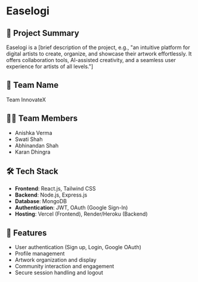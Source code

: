# Easelogi

## 📝 Project Summary

Easelogi is a [brief description of the project, e.g., "an intuitive platform for digital artists to create, organize, and showcase their artwork effortlessly. It offers collaboration tools, AI-assisted creativity, and a seamless user experience for artists of all levels."]

## 👥 Team Name

Team InnovateX

## 👨‍💻 Team Members

- Anishka Verma
- Swati Shah
- Abhinandan Shah
- Karan Dhingra

## 🛠 Tech Stack

- **Frontend**: React.js, Tailwind CSS
- **Backend**: Node.js, Express.js
- **Database**: MongoDB
- **Authentication**: JWT, OAuth (Google Sign-In)
- **Hosting**: Vercel (Frontend), Render/Heroku (Backend)

## 📌 Features

- User authentication (Sign up, Login, Google OAuth)
- Profile management
- Artwork organization and display
- Community interaction and engagement
- Secure session handling and logout
